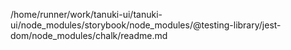 /home/runner/work/tanuki-ui/tanuki-ui/node_modules/storybook/node_modules/@testing-library/jest-dom/node_modules/chalk/readme.md